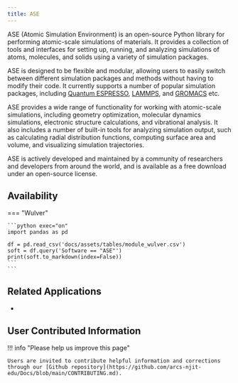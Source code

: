 ```yaml
---
title: ASE
---
```

ASE (Atomic Simulation Environment) is an open-source Python library for performing atomic-scale simulations of materials. It provides a collection of tools and interfaces for setting up, running, and analyzing simulations of atoms, molecules, and solids using a variety of simulation packages.

ASE is designed to be flexible and modular, allowing users to easily switch between different simulation packages and methods without having to modify their code. It currently supports a number of popular simulation packages, including [Quantum ESPRESSO](../chemistry/qe.md), [LAMMPS](../md/lammps.md), and [GROMACS](../md/gromacs.md) etc.

ASE provides a wide range of functionality for working with atomic-scale simulations, including geometry optimization, molecular dynamics simulations, electronic structure calculations, and vibrational analysis. It also includes a number of built-in tools for analyzing simulation output, such as calculating radial distribution functions, computing surface area and volume, and visualizing simulation trajectories.

ASE is actively developed and maintained by a community of researchers and developers from around the world, and is available as a free download under an open-source license.

## Availability

=== "Wulver"

    ```python exec="on"
    import pandas as pd
    
    df = pd.read_csv('docs/assets/tables/module_wulver.csv')
    soft = df.query('Software == "ASE"')
    print(soft.to_markdown(index=False))
    ```
    ```

## Related Applications

* 

## User Contributed Information

!!! info "Please help us improve this page"

    Users are invited to contribute helpful information and corrections through our [Github repository](https://github.com/arcs-njit-edu/Docs/blob/main/CONTRIBUTING.md).


